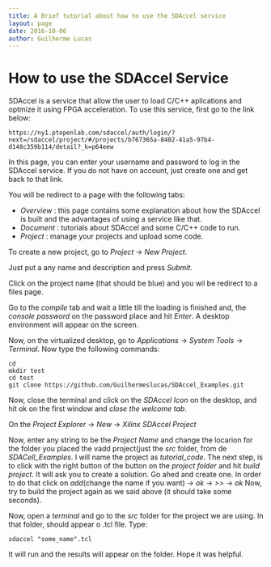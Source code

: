 ```yaml
---
title: A Brief tutorial about how to use the SDAccel service
layout: page 
date: 2016-10-06
author: Guilherme Lucas
---
```


# How to use the SDAccel Service
SDAccel is a service that allow the user to load C/C++ aplications and optmize it using FPGA acceleration.
To use this service, first go to the link below:

```
https://ny1.ptopenlab.com/sdaccel/auth/login/?next=/sdaccel/project/#/projects/b767365a-8402-41a5-97b4-d148c359b114/detail?_k=p64eew
```

In this page, you can enter your username and password to log in the SDAccel service. If you do not have on account,
just create one and get back to that link.

You will be redirect to a page with the following tabs:
- *Overview* : this page contains some explanation about how the SDAccel is built and the advantages of using a service like that.
- *Document* : tutorials about SDAccel and some C/C++ code to run.
- *Project* : manage your projects and upload some code.

To create a new project, go to *Project* -> *New Project*.

Just put a any name and description and press *Submit*.

Click on the project name (that should be blue) and you wil be redirect to a files page.

Go to the *compile* tab and wait a little till the loading is finished and, the *console password* on the password place and hit *Enter*.
A desktop environment will appear on the screen.

Now, on the virtualized desktop, go to *Applications* -> *System Tools* -> *Terminal*. Now type the following commands:

```
cd 
mkdir test
cd test
git clone https://github.com/Guilhermeslucas/SDAccel_Examples.git
```

Now, close the terminal and click on the *SDAccel Icon* on the desktop, and hit ok on the first window and *close the welcome tab*.

On the *Project Explorer* -> *New* -> *Xilinx SDAccel Project*

Now, enter any string to be the *Project Name* and change the locarion for the folder you placed the vadd project(just the *src* folder, from de *SDACell_Examples*.
I will name the project as *tutorial_code*.
The next step, is to click with the right button of the button on the *project folder* and hit *build project*. It will ask you to create a solution.
Go ahed and create one. In order to do that click on *add*(change the name if you want) -> *ok* -> *>>* -> *ok*
Now, try to build the project again as we said above (it should take some seconds).

Now, open a *terminal* and go to the *src* folder for the project we are using. In that folder, should appear o .tcl file. Type:

```
sdaccel "some_name".tcl
```

It will run and the results will appear on the folder.
Hope it was helpful.
